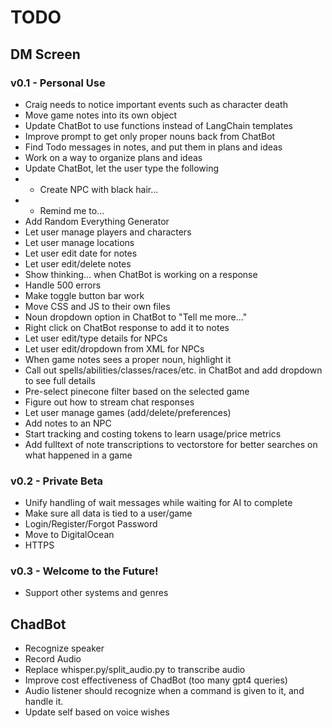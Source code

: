 # TODO
## DM Screen
### v0.1 - Personal Use
- Craig needs to notice important events such as character death
- Move game notes into its own object
- Update ChatBot to use functions instead of LangChain templates
- Improve prompt to get only proper nouns back from ChatBot
- Find Todo messages in notes, and put them in plans and ideas
- Work on a way to organize plans and ideas
- Update ChatBot, let the user type the following
- - Create NPC with black hair...
- - Remind me to...
- Add Random Everything Generator
- Let user manage players and characters
- Let user manage locations
- Let user edit date for notes
- Let user edit/delete notes
- Show thinking... when ChatBot is working on a response
- Handle 500 errors
- Make toggle button bar work
- Move CSS and JS to their own files
- Noun dropdown option in ChatBot to "Tell me more..."
- Right click on ChatBot response to add it to notes
- Let user edit/type details for NPCs
- Let user edit/dropdown from XML for NPCs
- When game notes sees a proper noun, highlight it
- Call out spells/abilities/classes/races/etc. in ChatBot and add dropdown to see full details
- Pre-select pinecone filter based on the selected game
- Figure out how to stream chat responses
- Let user manage games (add/delete/preferences)
- Add notes to an NPC
- Start tracking and costing tokens to learn usage/price metrics
- Add fulltext of note transcriptions to vectorstore for better searches on what happened in a game

### v0.2 - Private Beta
- Unify handling of wait messages while waiting for AI to complete
- Make sure all data is tied to a user/game
- Login/Register/Forgot Password
- Move to DigitalOcean
- HTTPS

### v0.3 - Welcome to the Future!
- Support other systems and genres

## ChadBot
- Recognize speaker
- Record Audio
- Replace whisper.py/split_audio.py to transcribe audio
- Improve cost effectiveness of ChadBot (too many gpt4 queries)
- Audio listener should recognize when a command is given to it, and handle it.
- Update self based on voice wishes
